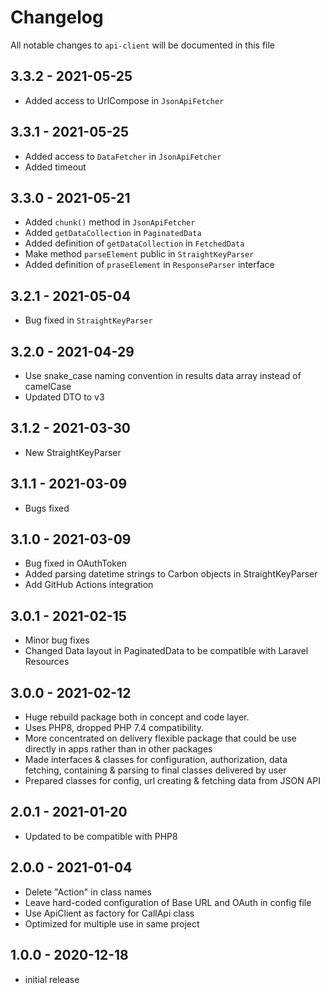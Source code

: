 # Changelog

All notable changes to `api-client` will be documented in this file

## 3.3.2 - 2021-05-25

- Added access to UrlCompose in `JsonApiFetcher`

## 3.3.1 - 2021-05-25

- Added access to `DataFetcher` in `JsonApiFetcher`
- Added timeout

## 3.3.0 - 2021-05-21

- Added `chunk()` method in `JsonApiFetcher`
- Added `getDataCollection` in `PaginatedData`
- Added definition of `getDataCollection` in `FetchedData`
- Make method `parseElement` public in `StraightKeyParser`
- Added definition of `praseElement` in `ResponseParser` interface


## 3.2.1 - 2021-05-04

- Bug fixed in `StraightKeyParser`

## 3.2.0 - 2021-04-29

- Use snake_case naming convention in results data array instead of camelCase
- Updated DTO to v3

## 3.1.2 - 2021-03-30

- New StraightKeyParser

## 3.1.1 - 2021-03-09

- Bugs fixed

## 3.1.0 - 2021-03-09

- Bug fixed in OAuthToken
- Added parsing datetime strings to Carbon objects in StraightKeyParser
- Add GitHub Actions integration

## 3.0.1 - 2021-02-15

- Minor bug fixes
- Changed Data layout in PaginatedData to be compatible with Laravel Resources

## 3.0.0 - 2021-02-12

- Huge rebuild package both in concept and code layer.
- Uses PHP8, dropped PHP 7.4 compatibility.
- More concentrated on delivery flexible package that could be use directly in apps rather than in other packages
- Made interfaces & classes for configuration, authorization, data fetching, containing & parsing to final classes
  delivered by user
- Prepared classes for config, url creating & fetching data from JSON API

## 2.0.1 - 2021-01-20

- Updated to be compatible with PHP8

## 2.0.0 - 2021-01-04

- Delete "Action" in class names
- Leave hard-coded configuration of Base URL and OAuth in config file
- Use ApiClient as factory for CallApi class
- Optimized for multiple use in same project

## 1.0.0 - 2020-12-18

- initial release
